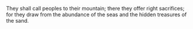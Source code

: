 They shall call peoples to their mountain; there they offer right sacrifices; for they draw from the abundance of the seas and the hidden treasures of the sand.
